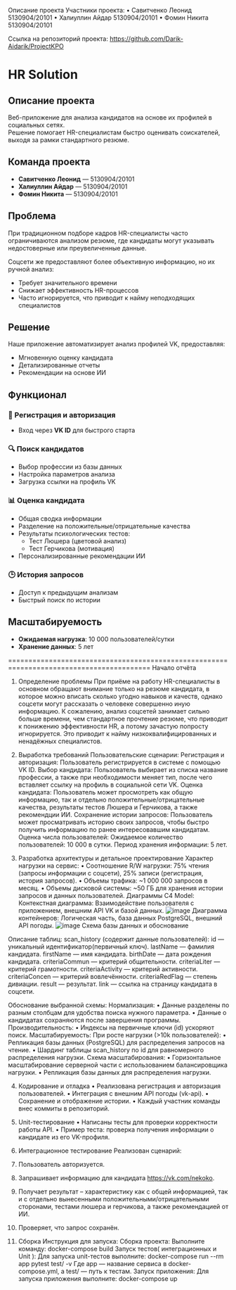Описание проекта
Участники проекта:
•	Савитченко Леонид 5130904/20101
•	Халиуллин Айдар 5130904/20101
•	Фомин Никита 5130904/20101

Ссылка на репозиторий проекта: https://github.com/Darik-Aidarik/ProjectKPO 


# HR Solution

## Описание проекта

Веб-приложение для анализа кандидатов на основе их профилей в социальных сетях.  
Решение помогает HR-специалистам быстро оценивать соискателей, выходя за рамки стандартного резюме.

## Команда проекта

- **Савитченко Леонид** — 5130904/20101  
- **Халиуллин Айдар** — 5130904/20101  
- **Фомин Никита** — 5130904/20101  

## Проблема

При традиционном подборе кадров HR-специалисты часто ограничиваются анализом резюме, где кандидаты могут указывать недостоверные или преувеличенные данные.  

Соцсети же предоставляют более объективную информацию, но их ручной анализ:  
- Требует значительного времени  
- Снижает эффективность HR-процессов  
- Часто игнорируется, что приводит к найму неподходящих специалистов  

## Решение

Наше приложение автоматизирует анализ профилей VK, предоставляя:  
- Мгновенную оценку кандидата  
- Детализированные отчеты  
- Рекомендации на основе ИИ  

## Функционал

### 📌 Регистрация и авторизация  
- Вход через **VK ID** для быстрого старта  

### 🔍 Поиск кандидатов  
- Выбор профессии из базы данных  
- Настройка параметров анализа  
- Загрузка ссылки на профиль VK  

### 📊 Оценка кандидата  
- Общая сводка информации  
- Разделение на положительные/отрицательные качества  
- Результаты психологических тестов:  
  - Тест Люшера (цветовой анализ)  
  - Тест Герчикова (мотивация)  
- Персонализированные рекомендации ИИ  

### 🕒 История запросов  
- Доступ к предыдущим анализам  
- Быстрый поиск по истории  

## Масштабируемость  

- **Ожидаемая нагрузка**: 10 000 пользователей/сутки  
- **Хранение данных**: 5 лет  

=========================================================================================
Начало отчёта

1. Определение проблемы
При приёме на работу HR-специалисты в основном обращают внимание только на резюме кандидата, в которое можно вписать сколько угодно навыков и качеств, однако соцсети могут рассказать о человеке совершенно иную информацию. К сожалению, анализ соцсетей занимает сильно больше времени, чем стандартное прочтение резюме, что приводит к понижению эффективности HR, а потому зачастую попросту игнорируется. Это приводит к найму низкоквалифицированных и ненадёжных специалистов.

2. Выработка требований
Пользовательские сценарии:
Регистрация и авторизация:
Пользователь регистрируется в системе с помощью VK ID.
Выбор кандидата:
Пользователь выбирает из списка название профессии, а также при необходимости меняет тип, после чего вставляет ссылку на профиль в социальной сети VK.
Оценка кандидата:
Пользователь может просмотреть как общую информацию, так и отдельно положительные/отрицательные качества, результаты тестов Люшера и Герчикова, а также рекомендции ИИ.
Сохранение истории запросов:
Пользователь может просматривать историю своих запросов, чтобы быстро получить информацию по ранее интересовавшим кандидатам.
Оценка числа пользователей:
Ожидаемое количество пользователей: 10 000 в сутки.
Период хранения информации: 5 лет.
3. Разработка архитектуры и детальное проектирование
Характер нагрузки на сервис:
•	Соотношение R/W нагрузки: 75% чтения (запросы информации с соцсети), 25% записи (регистрация, история запросов).
•	Объемы трафика: ~1 000 000 запросов в месяц.
•	Объемы дисковой системы: ~50 ГБ для хранения истории запросов и данных пользователей.
Диаграммы C4 Model:
Контекстная диаграмма:
Взаимодействие пользователя с приложением, внешним API VK и базой данных.
![image](https://github.com/user-attachments/assets/2db050ae-8ba3-47cf-a620-5d357f84c5ae)
Диаграмма контейнеров:
Логическая часть, база данных PostgreSQL, внешний API погоды.
![image](https://github.com/user-attachments/assets/dba8157e-ca89-40e6-988f-b69deed269a5)
Схема базы данных и обоснование


Описание таблиц:
scan_history (содержит данные пользователей):
id — уникальный идентификатор(первичный ключ).
lastName — фамилия кандидата.
firstName — имя кандидата.
birthDate — дата рождения кандидата.
criteriaCommun — критерий общительности.
criteriaLiter — критерий грамотности.
criteriaActivity — критерий активности.
criteriaConcen — критерий вовлечённости.
criteriaRedFlag — степень дивиации.
result — результат.
link — ссылка на страницу кандидата в соцсети.


Обоснование выбранной схемы:
Нормализация:
•	Данные разделены по разным столбцам для удобства поиска нужного параметра.
•	Данные о кандидатах сохраняются после завершения программы.
Производительность:
•	Индексы на первичные ключи (id) ускоряют поиск.
Масштабируемость:
При росте нагрузки (>10k пользователей):
•	Репликация базы данных (PostgreSQL) для распределения запросов на чтение.
•	Шардинг таблицы scan_history по id для равномерного распределения нагрузки.
Схема масштабирования:
•	Горизонтальное масштабирование серверной части с использованием балансировщика нагрузки.
•	Репликация базы данных для распределения нагрузки.

4. Кодирование и отладка
•	Реализована регистрация и авторизация пользователей.
•	Интеграция с внешним API погоды (vk-api).
•	Сохранение и отображение истории.
•	Каждый участник команды внес коммиты в репозиторий.

5. Unit-тестирование
•	Написаны тесты для проверки корректности работы API.
•	Пример теста: проверка получения информации о кандидате из его VK-профиля. 
6. Интеграционное тестирование
Реализован сценарий:
1.	Пользователь авторизуется.
2.	Запрашивает информацию для кандидата https://vk.com/nekoko.
3.	Получает результат – характеристику как с общей информацией, так и с отдельно вынесенными положительными/отрицательными сторонами, тестами люшера и герчикова, а также рекомендацией от ИИ.
4. Проверяет, что запрос сохранён. 
7. Сборка
Инструкция для запуска:
Сборка проекта:
Выполните команду:
docker-compose build
Запуск тестов( интеграционных и Unit ):
Для запуска unit-тестов выполните:
docker-compose run --rm app pytest test/ -v
Где app — название сервиса в docker-compose.yml, а test/ — путь к тестам.
Запуск приложения:
Для запуска приложения выполните:
docker-compose up
